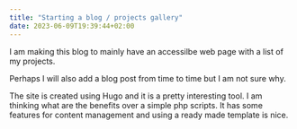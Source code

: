 ```yaml
---
title: "Starting a blog / projects gallery"
date: 2023-06-09T19:39:44+02:00
---
```


I am making this blog to mainly have an accessilbe web page with a list of my projects.

Perhaps I will also add a blog post from time to time but I am not sure why.

The site is created using Hugo and it is a pretty interesting tool. I am thinking what are the benefits over a simple php scripts.
It has some features for content management and using a ready made template is nice.
